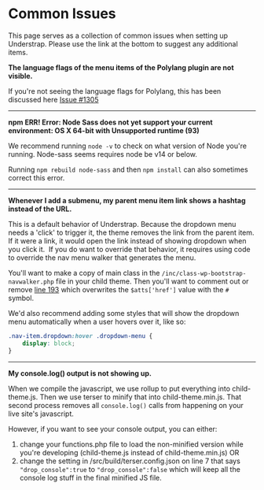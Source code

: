 # Common Issues

This page serves as a collection of common issues when setting up Understrap. Please use the link at the bottom to suggest any additional items.

**The language flags of the menu items of the Polylang plugin are not visible.**

If you're not seeing the language flags for Polylang, this has been discussed here [Issue #1305](https://github.com/understrap/understrap/issues/1305)

---

**npm ERR! Error: Node Sass does not yet support your current environment: OS X 64-bit with Unsupported runtime (93)**

We recommend running `node -v` to check on what version of Node you're running. Node-sass seems requires node be v14 or below.

Running `npm rebuild node-sass` and then `npm install` can also sometimes correct this error.

---

**Whenever I add a submenu, my parent menu item link shows a hashtag instead of the URL.**

This is a default behavior of Understrap. Because the dropdown menu needs a 'click' to trigger it, the theme removes the link from the parent item. If it were a link, it would open the link instead of showing dropdown when you click it.
​
If you do want to override that behavior, it requires using code to override the nav menu walker that generates the menu.

You'll want to make a copy of main class in the `/inc/class-wp-bootstrap-navwalker.php` file in your child theme. Then you'll want to comment out or remove [line 193](https://github.com/understrap/understrap/blob/main/inc/class-wp-bootstrap-navwalker.php#L193) which overwrites the `$atts['href']` value with the `#` symbol. 

We'd also recommend adding some styles that will show the dropdown menu automatically when a user hovers over it, like so:

```css
.nav-item.dropdown:hover .dropdown-menu {
	display: block;
}
```

---

**My console.log() output is not showing up.**

When we compile the javascript, we use rollup to put everything into child-theme.js. Then we use terser to minify that into child-theme.min.js. That second process removes all `console.log()` calls from happening on your live site's javascript. 

However, if you want to see your console output, you can either:
1. change your functions.php file to load the non-minified version while you're developing (child-theme.js instead of child-theme.min.js) OR
2. change the setting in /src/build/terser.config.json on line 7 that says `"drop_console":true` to `"drop_console":false` which will keep all the console log stuff in the final minified JS file.
